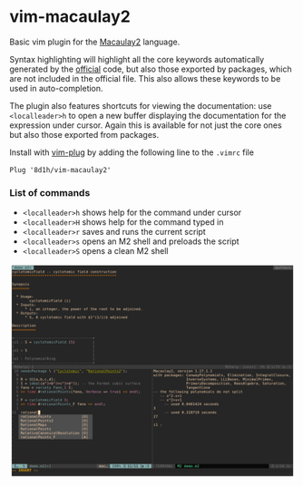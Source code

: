 # vim-macaulay2

Basic vim plugin for the [Macaulay2](http://macaulay2.com/) language.

Syntax highlighting will highlight all the core keywords automatically generated by the [official](https://github.com/Macaulay2/language-macaulay2/) code, but also those exported by packages, which are not included in the official file. This also allows these keywords to be used in auto-completion.

The plugin also features shortcuts for viewing the documentation: use `<localleader>h` to open a new buffer displaying the documentation for the expression under cursor. Again this is available for not just the core ones but also those exported from packages.

Install with [vim-plug](https://github.com/junegunn/vim-plug) by adding the following line to the `.vimrc` file
```
Plug '8d1h/vim-macaulay2'
```
### List of commands
* `<localleader>h` shows help for the command under cursor
* `<localleader>H` shows help for the command typed in
* `<localleader>r` saves and runs the current script
* `<localleader>s` opens an M2 shell and preloads the script
* `<localleader>S` opens a clean M2 shell

![](screenshot.png)
